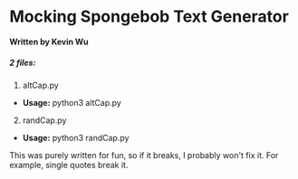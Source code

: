 # Mocking Spongebob Text Generator

__Written by Kevin Wu__

##### 2 files:
1. altCap.py
 - **Usage:** python3 altCap.py <textHere>
2. randCap.py
 - **Usage:** python3 randCap.py <textHere>

This was purely written for fun, so if it breaks, I probably won't fix it. For example, single quotes break it.